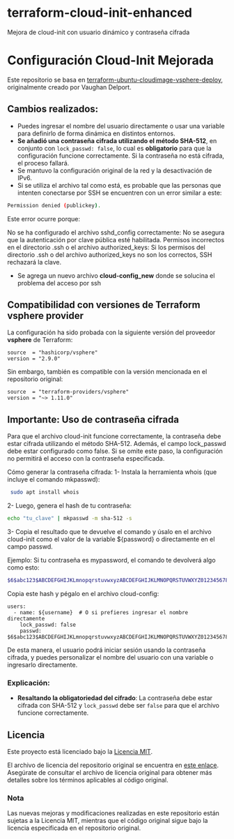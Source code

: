 # terraform-cloud-init-enhanced
Mejora de cloud-init con usuario dinámico y contraseña cifrada

# Configuración Cloud-Init Mejorada

Este repositorio se basa en [terraform-ubuntu-cloudimage-vsphere-deploy](https://github.com/vrd83/terraform-ubuntu-cloudimage-vsphere-deploy), originalmente creado por Vaughan Delport.

## Cambios realizados:
- Puedes ingresar el nombre del usuario directamente o usar una variable para definirlo de forma dinámica en distintos entornos.
- **Se añadió una contraseña cifrada utilizando el método SHA-512**, en conjunto con `lock_passwd: false`, lo cual es **obligatorio** para que la configuración funcione correctamente. Si la contraseña no está cifrada, el proceso fallará.
- Se mantuvo la configuración original de la red y la desactivación de IPv6.
- Si se utiliza el archivo tal como está, es probable que las personas que intenten conectarse por SSH se encuentren con un error similar a este:

```bash
Permission denied (publickey).
```
Este error ocurre porque:

No se ha configurado el archivo sshd_config correctamente: No se asegura que la autenticación por clave pública esté habilitada.
Permisos incorrectos en el directorio .ssh o el archivo authorized_keys: Si los permisos del directorio .ssh o del archivo authorized_keys no son los correctos, SSH rechazará la clave.

- Se agrega un nuevo archivo **cloud-config_new** donde se solucina el problema del acceso por ssh

## Compatibilidad con versiones de Terraform vsphere provider

La configuración ha sido probada con la siguiente versión del proveedor **vsphere** de Terraform:

```hcl
source  = "hashicorp/vsphere"
version = "2.9.0"

```

Sin embargo, también es compatible con la versión mencionada en el repositorio original:

```hcl
source  = "terraform-providers/vsphere"
version = "~> 1.11.0"

```

## Importante: Uso de contraseña cifrada

Para que el archivo cloud-init funcione correctamente, la contraseña debe estar cifrada utilizando el método SHA-512. Además, el campo lock_passwd debe estar configurado como false. Si se omite este paso, la configuración no permitirá el acceso con la contraseña especificada.

Cómo generar la contraseña cifrada:
1- Instala la herramienta whois (que incluye el comando mkpasswd):

```bash
 sudo apt install whois
```

2- Luego, genera el hash de tu contraseña:

```bash
echo "tu_clave" | mkpasswd -m sha-512 -s
```
3- Copia el resultado que te devuelve el comando y úsalo en el archivo cloud-init como el valor de la variable ${password} o directamente en el campo passwd.

Ejemplo:
Si tu contraseña es mypassword, el comando te devolverá algo como esto:

```bash
$6$abc123$ABCDEFGHIJKLmnopqrstuvwxyzABCDEFGHIJKLMNOPQRSTUVWXYZ0123456789abcdefghijklmnopqrstuv
```
Copia este hash y pégalo en el archivo cloud-config:

```hcl
users:
  - name: ${username}  # O si prefieres ingresar el nombre directamente
    lock_passwd: false
    passwd: $6$abc123$ABCDEFGHIJKLmnopqrstuvwxyzABCDEFGHIJKLMNOPQRSTUVWXYZ0123456789abcdefghijklmnopqrstuv
```
De esta manera, el usuario podrá iniciar sesión usando la contraseña cifrada, y puedes personalizar el nombre del usuario con una variable o ingresarlo directamente.


### Explicación:
- **Resaltando la obligatoriedad del cifrado**: La contraseña debe estar cifrada con SHA-512 y `lock_passwd` debe ser `false` para que el archivo funcione correctamente.


## Licencia

Este proyecto está licenciado bajo la [Licencia MIT](LICENSE). 

El archivo de licencia del repositorio original se encuentra en [este enlace](https://github.com/vrd83/terraform-ubuntu-cloudimage-vsphere-deploy/blob/main/LICENSE). Asegúrate de consultar el archivo de licencia original para obtener más detalles sobre los términos aplicables al código original.

### Nota

Las nuevas mejoras y modificaciones realizadas en este repositorio están sujetas a la Licencia MIT, mientras que el código original sigue bajo la licencia especificada en el repositorio original.